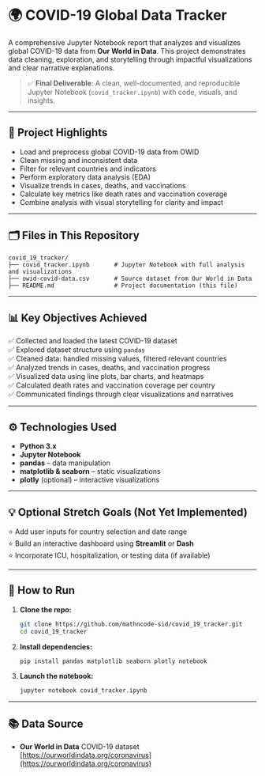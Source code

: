 
# 🌍 COVID-19 Global Data Tracker

A comprehensive Jupyter Notebook report that analyzes and visualizes global COVID-19 data from **Our World in Data**. This project demonstrates data cleaning, exploration, and storytelling through impactful visualizations and clear narrative explanations.

> ✅ **Final Deliverable**: A clean, well-documented, and reproducible Jupyter Notebook (`covid_tracker.ipynb`) with code, visuals, and insights.

---

## 📌 Project Highlights

- Load and preprocess global COVID-19 data from OWID
- Clean missing and inconsistent data
- Filter for relevant countries and indicators
- Perform exploratory data analysis (EDA)
- Visualize trends in cases, deaths, and vaccinations
- Calculate key metrics like death rates and vaccination coverage
- Combine analysis with visual storytelling for clarity and impact

---

## 🗂️ Files in This Repository

```
covid_19_tracker/
├── covid_tracker.ipynb       # Jupyter Notebook with full analysis and visualizations
├── owid-covid-data.csv       # Source dataset from Our World in Data
├── README.md                 # Project documentation (this file)
```

---

## 📊 Key Objectives Achieved

✅ Collected and loaded the latest COVID-19 dataset  
✅ Explored dataset structure using `pandas`  
✅ Cleaned data: handled missing values, filtered relevant countries  
✅ Analyzed trends in cases, deaths, and vaccination progress  
✅ Visualized data using line plots, bar charts, and heatmaps  
✅ Calculated death rates and vaccination coverage per country  
✅ Communicated findings through clear visualizations and narratives  

---

## ⚙️ Technologies Used

- **Python 3.x**
- **Jupyter Notebook**
- **pandas** – data manipulation  
- **matplotlib & seaborn** – static visualizations  
- **plotly** (optional) – interactive visualizations  

---

## 💡 Optional Stretch Goals (Not Yet Implemented)

⭐ Add user inputs for country selection and date range  
⭐ Build an interactive dashboard using **Streamlit** or **Dash**  
⭐ Incorporate ICU, hospitalization, or testing data (if available)  

---

## 🚀 How to Run

1. **Clone the repo:**
   ```bash
   git clone https://github.com/mathncode-sid/covid_19_tracker.git
   cd covid_19_tracker
   ```

2. **Install dependencies:**
   ```bash
   pip install pandas matplotlib seaborn plotly notebook
   ```

3. **Launch the notebook:**
   ```bash
   jupyter notebook covid_tracker.ipynb
   ```

---

## 📚 Data Source

- **Our World in Data** COVID-19 dataset  
  [https://ourworldindata.org/coronavirus](https://ourworldindata.org/coronavirus)
